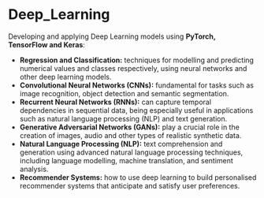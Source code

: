# Deep_Learning
Developing and applying Deep Learning models using **PyTorch, TensorFlow and Keras**:

- **Regression and Classification:** techniques for modelling and predicting numerical values and classes respectively, using neural networks and other deep learning models.
- **Convolutional Neural Networks (CNNs):** fundamental for tasks such as image recognition, object detection and semantic segmentation.
- **Recurrent Neural Networks (RNNs):** can capture temporal dependencies in sequential data, being especially useful in applications such as natural language processing (NLP) and text generation.
- **Generative Adversarial Networks (GANs):** play a crucial role in the creation of images, audio and other types of realistic synthetic data.
- **Natural Language Processing (NLP):** text comprehension and generation using advanced natural language processing techniques, including language modelling, machine translation, and sentiment analysis.
- **Recommender Systems:** how to use deep learning to build personalised recommender systems that anticipate and satisfy user preferences.
